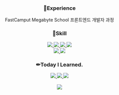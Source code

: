 <div align="center">
  
  <h3>📌Experience</h3>
  <p>FastCamput Megabyte School 프론트엔드 개발자 과정</p>
  
  <h3>🧬Skill</h3>
  <a href="https://github.com/Sweet-Pumpkin/TIL/blob/master/item/react.md">
    <img src="https://img.shields.io/badge/React-61DAFB?style=flat-square&logo=React&logoColor=FFFFFF"/>
  </a>
  <a href="https://github.com/Sweet-Pumpkin/TIL/blob/master/item/javascript.md">
    <img src="https://img.shields.io/badge/JavaScript-F7DF1E?style=flat-square&logo=JavaScript&logoColor=FFFFFF"/>
  </a>
  <a href="https://github.com/Sweet-Pumpkin/TIL/blob/master/item/redux.md">
    <img src="https://img.shields.io/badge/Redux-764ABC?style=flat-square&logo=Redux&logoColor=FFFFFF"/>
  </a>
  <a href="https://github.com/Sweet-Pumpkin/TIL/blob/master/item/vue.md">
    <img src="https://img.shields.io/badge/Vue.js-4FC08D?style=flat-square&logo=Vue.js&logoColor=FFFFFF"/>
  </a>
  <br />
  <a href="https://github.com/Sweet-Pumpkin/TIL/blob/master/item/html-css.md">
    <img src="https://img.shields.io/badge/HTML-E34F26?style=flat-square&logo=HTML5&logoColor=FFFFFF"/>
  </a>
  <a href="https://github.com/Sweet-Pumpkin/TIL/blob/master/item/html-css.md">
    <img src="https://img.shields.io/badge/CSS-1572B6?style=flat-square&logo=CSS3&logoColor=FFFFFF"/>
  </a>
  
  <h3>✏Today I Learned.</h3>
  <a href="https://github.com/Sweet-Pumpkin/TIL/blob/master/main/date.md">
    <img src="https://img.shields.io/badge/날짜별TIL-0288D1?style=flat-square&logo=Verizon&logoColor=FFFFFF"/>
  </a>
  <a href="https://github.com/Sweet-Pumpkin/TIL/blob/master/item/coding-test.md">
    <img src="https://img.shields.io/badge/코딩테스트-179C7D?style=flat-square&logo=Verizon&logoColor=FFFFFF"/>
  </a>
  <a href="https://github.com/Sweet-Pumpkin/TIL/blob/master/item/error.md">
    <img src="https://img.shields.io/badge/에러/해결-ED1A3A?style=flat-square&logo=Verizon&logoColor=FFFFFF"/>
  </a>
  <br />
  <br />
  <img src="https://velog-readme-stats.vercel.app/api?name=sweet_pumpkin" />
</div>


  


